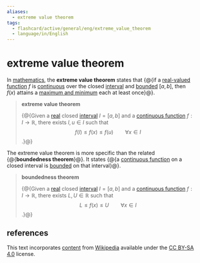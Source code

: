 ```yaml
---
aliases:
  - extreme value theorem
tags:
  - flashcard/active/general/eng/extreme_value_theorem
  - language/in/English
---
```


# extreme value theorem

In [mathematics](mathematics.md), the __extreme value theorem__ states that {@{if a [real-valued function](real-valued%20function.md) $f$ is [continuous](continuous%20function.md) over the closed [interval](interval%20(mathematics).md) and [bounded](bounded%20set.md) $[a,b]$, then $f(x)$ attains a [maximum and minimum](maximum%20and%20minimum.md) each at least once}@}. <!--SR:!2025-03-24,317,290-->

> __extreme value theorem__
>
> {@{Given a [real](real%20number.md) closed [interval](interval%20(mathematics).md) $I = [a, b]$ and a [continuous function](continuous%20function.md) $f: I \to \mathbb{R}$, there exists $l, u \in I$ such that $$f(l) \le f(x) \le f(u) \qquad \forall x \in I$$.}@} <!--SR:!2025-11-01,420,321-->

The extreme value theorem is more specific than the related {@{__boundedness theorem__}@}. It states {@{a [continuous function](continuous%20function.md) on a closed interval is [bounded](bounded%20function.md) on that interval}@}. <!--SR:!2026-02-14,500,321!2024-12-26,187,321-->

> __boundedness theorem__
>
> {@{Given a [real](real%20number.md) closed [interval](interval%20(mathematics).md) $I = [a, b]$ and a [continuous function](continuous%20function.md) $f: I \to \mathbb{R}$, there exists $L, U \in \mathbb{R}$ such that $$L \le f(x) \le U \qquad \forall x \in I$$.}@} <!--SR:!2027-06-04,962,330-->

## references

This text incorporates [content](https://en.wikipedia.org/wiki/extreme_value_theorem) from [Wikipedia](Wikipedia.md) available under the [CC BY-SA 4.0](https://creativecommons.org/licenses/by-sa/4.0/) license.
